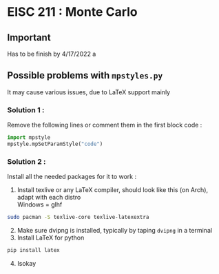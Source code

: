  # EISC 211 : Monte Carlo

## Important

Has to be finish by 4/17/2022
a

## Possible problems with `mpstyles.py`

It may cause various issues, due to LaTeX support mainly

### Solution 1 :
Remove the following lines or comment them in the first block code :

```python
import mpstyle
mpstyle.mpSetParamStyle("code")
```

### Solution 2 :
Install all the needed packages for it to work :

1. Install texlive or any LaTeX compiler, should look like this (on Arch), adapt with each distro <br>
Windows = glhf
```bash
sudo pacman -S texlive-core texlive-latexextra
```

2. Make sure dvipng is installed, typically by taping `dvipng` in a terminal 
3. Install LaTeX for python 
```bash
pip install latex
```

4. Isokay